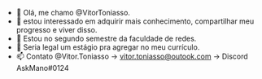 - 👋 Olá, me chamo @VitorToniasso.
- 👀  estou interessado em adquirir mais conhecimento, compartilhar meu progresso e viver disso.
- 🌱 Estou no segundo semestre da faculdade de redes.
- 💞️ Seria legal um estágio pra agregar no meu currículo.
- 📫 Contato @Vitor.Toniasso -> vitor.toniasso@outook.com -> Discord AskMano#0124

<!---
VitorToniasso/VitorToniasso is a ✨ special ✨ repository because its `README.md` (this file) appears on your GitHub profile.
You can click the Preview link to take a look at your changes.
--->
